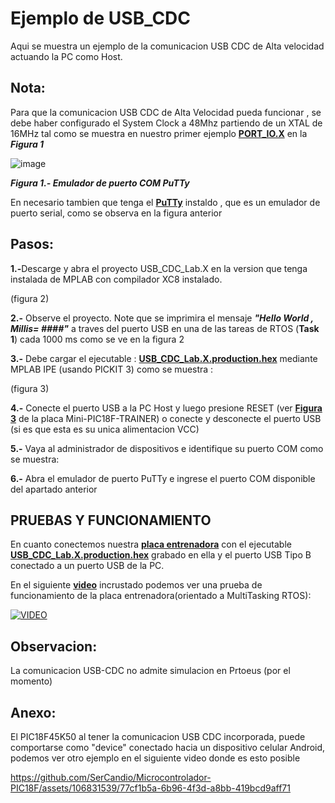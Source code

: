 # Ejemplo de USB_CDC
Aqui se muestra un ejemplo de la comunicacion USB CDC de Alta velocidad actuando la PC como Host.

<h2 dir="auto" tabindex="-1">Nota:</h2>
<p></p>Para que la comunicacion USB CDC de Alta Velocidad pueda funcionar , se debe haber configurado el System Clock a 48Mhz partiendo de un XTAL de 16MHz tal como se muestra en nuestro primer ejemplo <B><A HREF="https://github.com/SerCandio/Microcontrolador-PIC18F/tree/main/PORT_IO.X">PORT_IO.X</A></B> en la <B><I>Figura 1</I></B></p>

![image](https://github.com/SerCandio/Microcontrolador-PIC18F/assets/106831539/c5d7d830-df5f-460e-b8b5-d87bb23778b7)

<B><I>Figura 1.- Emulador de puerto COM PuTTy</I></B>

En necesario tambien que tenga el <B><A HREF="https://www.chiark.greenend.org.uk/~sgtatham/putty/">PuTTy</A></B> instaldo , que es un emulador de puerto serial, como se observa en la figura anterior

<h2 dir="auto" tabindex="-1">Pasos:</h2>
<B>1.-</B>Descarge y abra el proyecto USB_CDC_Lab.X en la version que tenga instalada de MPLAB con compilador XC8 instalado.  

(figura 2)

<B>2.-</B> Observe el proyecto. Note que se imprimira el mensaje <B><I>"Hello World , Millis= ####"</I></B> a traves del puerto USB en una de las tareas de RTOS (<B>Task 1</B>) cada 1000 ms como se ve en la figura 2

<B>3.-</B> Debe cargar el ejecutable : <B><A HREF="USB_CDC_Lab.X/dist/default/production">USB_CDC_Lab.X.production.hex</A></B>  mediante MPLAB IPE (usando PICKIT 3) como se muestra :

(figura 3)

<B>4.-</B> Conecte el puerto USB a la PC Host y luego presione RESET (ver <B><A HREF="https://github.com/SerCandio/Mini-PIC18F-TRAINER">Figura 3</A></B> de la placa Mini-PIC18F-TRAINER) o conecte y desconecte el puerto USB (si es que esta es su unica alimentacion VCC)

<B>5.-</B> Vaya al administrador de dispositivos e identifique su puerto COM como se muestra:

<B>6.-</B> Abra el emulador de puerto PuTTy e ingrese el puerto COM disponible del apartado anterior

<h2 dir="auto" tabindex="-1">PRUEBAS Y FUNCIONAMIENTO</h2>
En cuanto conectemos nuestra <B><A HREF="https://github.com/SerCandio/Mini-PIC18F-TRAINER">placa entrenadora</A></B> con el ejecutable <B><A HREF="https://github.com/SerCandio/Microcontrolador-PIC18F/blob/main/USB_CDC_Lab.X/dist/default/production/USB_CDC_Lab.X.production.hex">USB_CDC_Lab.X.production.hex</A></B> grabado en ella y el puerto USB Tipo B conectado a un puerto USB de la PC.

<p>En el siguiente <B><A HREF="https://youtu.be/mNRTedm4bW8">video</A></B> incrustado podemos ver una prueba de funcionamiento de la placa entrenadora(orientado a MultiTasking RTOS):</p>

[![VIDEO](https://img.youtube.com/vi/mNRTedm4bW8/0.jpg)](https://youtu.be/mNRTedm4bW8)

<h2 dir="auto" tabindex="-1">Observacion:</h2>
La comunicacion USB-CDC no admite simulacion en Prtoeus (por el momento)

<h2 dir="auto" tabindex="-1">Anexo:</h2>
El PIC18F45K50 al tener la comunicacion USB CDC incorporada, puede comportarse como "device" conectado hacia un dispositivo celular Android, podemos ver otro ejemplo en el siguiente video donde es esto posible

https://github.com/SerCandio/Microcontrolador-PIC18F/assets/106831539/77cf1b5a-6b96-4f3d-a8bb-419bcd9aff71

